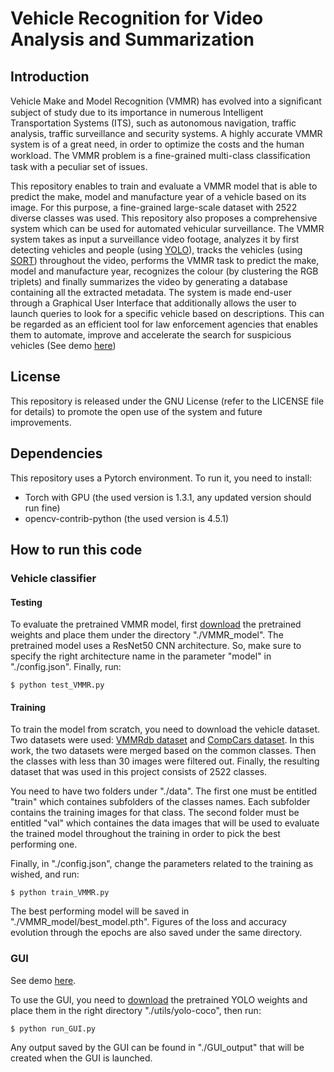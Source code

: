 # Vehicle Recognition for Video Analysis and Summarization
## Introduction
Vehicle Make and Model Recognition (VMMR) has evolved into a signiﬁcant subject of study due to its importance in numerous Intelligent Transportation Systems (ITS), such as autonomous navigation, traffic analysis, traffic surveillance and security systems. A highly accurate VMMR system is of a great need, in order to optimize the costs and the human workload. The VMMR problem is a ﬁne-grained multi-class classification task with a peculiar set of issues.

This repository enables to train and evaluate a VMMR model that is able to predict the make, model and manufacture year of a vehicle based on its image. For this purpose, a fine-grained large-scale dataset with 2522 diverse classes was used. This repository also proposes a comprehensive system which can be used for automated vehicular surveillance. The VMMR system takes as input a surveillance video footage, analyzes it by first detecting vehicles and people (using [YOLO](https://github.com/pjreddie/darknet/wiki/YOLO:-Real-Time-Object-Detection)), tracks the vehicles (using [SORT](https://github.com/abewley/sort)) throughout the video, performs the VMMR task to predict the make, model and manufacture year, recognizes the colour (by clustering the RGB triplets) and finally summarizes the video by generating a database containing all the extracted metadata. The system is made end-user through a Graphical User Interface that additionally allows the user to launch queries to look for a specific vehicle based on descriptions. This can be regarded as an efficient tool for law enforcement agencies that enables them to automate, improve and accelerate the search for suspicious vehicles (See demo [here](https://drive.google.com/file/d/1kJOdUlnQsFEwyUu6nr0yjLFTbqbTzeua/view?usp=sharing))

## License
This repository is released under the GNU License (refer to the LICENSE file for details) to promote the open use of the system and future improvements.

## Dependencies
This repository uses a Pytorch environment. To run it, you need to install:
- Torch with GPU (the used version is 1.3.1, any updated version should run fine)
- opencv-contrib-python (the used version is 4.5.1)

## How to run this code
### Vehicle classifier
#### Testing
To evaluate the pretrained VMMR model, first [download](https://drive.google.com/drive/folders/1kFRZNAPPry7AAlq9F5L2Nuf-AtZNcg6o?usp=sharing) the pretrained weights and place them under the directory "./VMMR_model". The pretrained model uses a ResNet50 CNN architecture. So, make sure to specify the right architecture name in the parameter "model" in "./config.json". Finally, run:

`$ python test_VMMR.py`
#### Training
To train the model from scratch, you need to download the vehicle dataset. Two datasets were used: [VMMRdb dataset](https://github.com/faezetta/VMMRdb) and [CompCars dataset](http://mmlab.ie.cuhk.edu.hk/datasets/comp_cars/). In this work, the two datasets were merged based on the common classes. Then the classes with less than 30 images were filtered out. Finally, the resulting dataset that was used in this project consists of 2522 classes. 

You need to have two folders under "./data". The first one must be entitled "train" which containes subfolders of the classes names. Each subfolder contains the training images for that class. The second folder must be entitled "val" which containes the data images that will be used to evaluate the trained model throughout the training in order to pick the best performing one.

Finally, in "./config.json", change the parameters related to the training as wished, and run:

`$ python train_VMMR.py`

The best performing model will be saved in "./VMMR_model/best_model.pth". Figures of the loss and accuracy evolution through the epochs are also saved under the same directory.
### GUI
See demo [here](https://drive.google.com/file/d/1kJOdUlnQsFEwyUu6nr0yjLFTbqbTzeua/view?usp=sharing).

To use the GUI, you need to [download](https://drive.google.com/drive/folders/1e2Vus6Gcx6PkvJEvnIiXMOmwla2aLSdF?usp=sharing) the pretrained YOLO weights and place them in the right directory "./utils/yolo-coco", then run:

`$ python run_GUI.py`

Any output saved by the GUI can be found in "./GUI_output" that will be created when the GUI is launched.
